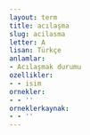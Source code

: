 ```yaml
---
layout: term
title: acılaşma
slug: acilasma
letter: A
lisan: Türkçe
anlamlar:
- Acılaşmak durumu
ozellikler:
- - isim
ornekler:
- - ''
orneklerkaynak:
- - ''
---
```

